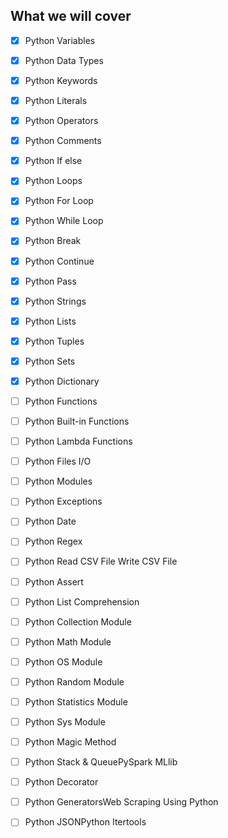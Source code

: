 ## What we will cover

- [x] Python Variables
- [x] Python Data Types
- [x] Python Keywords
- [x] Python Literals
- [x] Python Operators
- [x] Python Comments
- [x] Python If else
- [x] Python Loops
- [x] Python For Loop
- [x] Python While Loop
- [x] Python Break
- [x] Python Continue
- [x] Python Pass
- [x] Python Strings
- [x] Python Lists
- [x] Python Tuples
- [x] Python Sets
- [x] Python Dictionary
- [ ] Python Functions
- [ ] Python Built-in Functions
- [ ] Python Lambda Functions
- [ ] Python Files I/O
- [ ] Python Modules
- [ ] Python Exceptions
- [ ] Python Date
- [ ] Python Regex
- [ ] Python Read CSV File 
Write CSV File
- [ ] Python Assert
- [ ] Python List Comprehension
- [ ] Python Collection Module
- [ ] Python Math Module
- [ ] Python OS Module
- [ ] Python Random Module
- [ ] Python Statistics Module
- [ ] Python Sys Module
- [ ] Python Magic Method
- [ ] Python Stack & QueuePySpark MLlib
- [ ] Python Decorator
- [ ] Python GeneratorsWeb Scraping Using Python
- [ ] Python JSONPython Itertools



